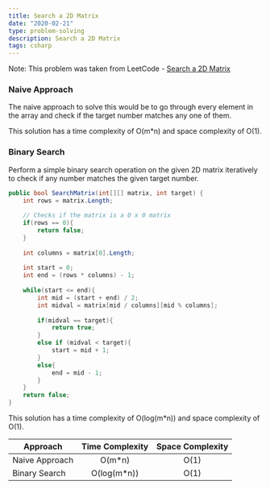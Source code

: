 ```yaml
---
title: Search a 2D Matrix
date: "2020-02-21"
type: problem-solving
description: Search a 2D Matrix
tags: csharp
---
```


Note: This problem was taken from LeetCode - [Search a 2D Matrix](https://leetcode.com/problems/search-a-2d-matrix/)

### Naive Approach

The naive approach to solve this would be to go through every element in the array and check if the target number matches any one of them.

This solution has a time complexity of O(m*n) and space complexity of O(1).

### Binary Search

Perform a simple binary search operation on the given 2D matrix iteratively to check if any number matches the given target number.

```csharp
public bool SearchMatrix(int[][] matrix, int target) {
    int rows = matrix.Length;
    
    // Checks if the matrix is a 0 x 0 matrix
    if(rows == 0){
        return false;
    }
    
    int columns = matrix[0].Length;
    
    int start = 0;
    int end = (rows * columns) - 1;
    
    while(start <= end){
        int mid = (start + end) / 2;
        int midval = matrix[mid / columns][mid % columns];
        
        if(midval == target){
            return true;
        }
        else if (midval < target){
            start = mid + 1;
        }
        else{
            end = mid - 1;
        }
    }
    return false;
}
```

This solution has a time complexity of O(log(m*n)) and space complexity of O(1).

| Approach | Time Complexity | Space Complexity |
| ------------- |:-------------:| :-----:|
| Naive Approach | O(m*n) | O(1) |
| Binary Search | O(log(m*n)) | O(1) |
